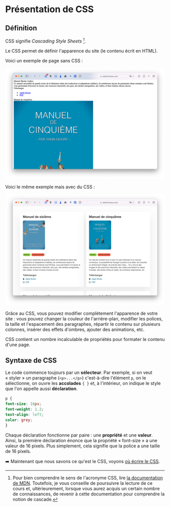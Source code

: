 
# Présentation de CSS


## Définition
CSS signifie *Cascading Style Sheets* [^1].

Le CSS permet de définir l'apparence du site (le contenu écrit en HTML).

Voici un exemple de page sans CSS :

![](https://github.com/YannHY/html-css-js/blob/main/Images/html-sans-css.png)

Voici le même exemple mais avec du CSS :

![](https://github.com/YannHY/html-css-js/blob/main/Images/html-avec-css.png)

Grâce au CSS, vous pouvez modifier complètement l'apparence de votre site : vous pouvez changer la couleur de l'arrière-plan, modifier les polices, la taille et l'espacement des paragraphes, répartir le contenu sur plusieurs colonnes, insérer des effets d'ombres, ajouter des animations, etc. 

CSS contient un nombre incalculable de propriétés pour formater le contenu d'une page.

## Syntaxe de CSS
Le code commence toujours par un **sélecteur**. Par exemple, si on veut « styler » un paragraphe (`<p>...</p>`) c'est-à-dire l'élément  `p`, on le sélectionne, on ouvre les **accolades** `{ }` et, à l'intérieur, on indique le style que l'on appelle aussi **déclaration**.

```CSS
p {
font-size: 16px;
font-weight: 1.2;
text-align: left;
color: grey;
}
```

Chaque déclaration fonctionne par paire : une **propriété** et une **valeur**. Ainsi, la première déclaration énonce que la propriété « font-size » a une valeur de 16 pixels. Plus simplement, cela signifie que la police a une taille de 16 pixels.

➡️ Maintenant que nous savons ce qu'est le CSS, voyons [où écrire le CSS](https://github.com/YannHY/html-css-js/blob/main/2.%20Deuxième%20partie/2.2%20Où%20écrire%20le%20CSS%20%3F.md).

[^1]: Pour bien comprendre le sens de l'acronyme CSS, lire [la documentation de MDN](https://developer.mozilla.org/fr/docs/Learn/CSS/Building_blocks/Cascade_and_inheritance). Toutefois, je vous conseille de poursuivre la lecture de ce cours et, ultérieurement, lorsque vous aurez acquis un certain nombre de connaissances, de revenir à cette documentation pour comprendre la notion de cascade.
